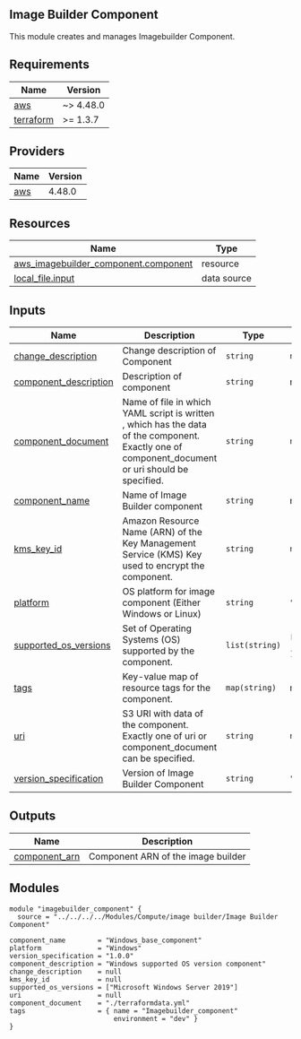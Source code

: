 ## Image Builder Component
 This module creates and manages Imagebuilder Component.

## Requirements

| Name | Version |
|------|---------|
| <a name="requirement_aws"></a> [aws](#requirement\_aws) | ~> 4.48.0 |
| <a name="requirement_terraform"></a> [terraform](#requirement\_terraform) | >= 1.3.7 |

## Providers

| Name | Version |
|------|---------|
| <a name="provider_aws"></a> [aws](#provider\_aws) | 4.48.0 |

## Resources

| Name | Type |
|------|------|
| [aws_imagebuilder_component.component](https://registry.terraform.io/providers/hashicorp/aws/latest/docs/resources/imagebuilder_component) | resource |
| [local_file.input](https://registry.terraform.io/providers/hashicorp/local/latest/docs/data-sources/file) | data source |

## Inputs

| Name | Description | Type | Default | Required |
|------|-------------|------|---------|:--------:|
| <a name="input_change_description"></a> [change\_description](#input\_change\_description) | Change description of Component | `string` | `null` | no |
| <a name="input_component_description"></a> [component\_description](#input\_component\_description) | Description of component | `string` | n/a | yes |
| <a name="input_component_document"></a> [component\_document](#input\_component\_document) | Name of file in which YAML script is written , which has the data of the component. Exactly one of component\_document or uri should be specified. | `string` | `null` | no |
| <a name="input_component_name"></a> [component\_name](#input\_component\_name) | Name of Image Builder component | `string` | n/a | yes |
| <a name="input_kms_key_id"></a> [kms\_key\_id](#input\_kms\_key\_id) | Amazon Resource Name (ARN) of the Key Management Service (KMS) Key used to encrypt the component. | `string` | `null` | no |
| <a name="input_platform"></a> [platform](#input\_platform) | OS platform for image component (Either Windows or Linux) | `string` | `"Windows"` | no |
| <a name="input_supported_os_versions"></a> [supported\_os\_versions](#input\_supported\_os\_versions) | Set of Operating Systems (OS) supported by the component. | `list(string)` | <pre>[<br>  "Microsoft Windows Server 2019"<br>]</pre> | no |
| <a name="input_tags"></a> [tags](#input\_tags) | Key-value map of resource tags for the component. | `map(string)` | n/a | yes |
| <a name="input_uri"></a> [uri](#input\_uri) | S3 URI with data of the component. Exactly one of uri or component\_document can be specified. | `string` | `null` | no |
| <a name="input_version_specification"></a> [version\_specification](#input\_version\_specification) | Version of Image Builder Component | `string` | `"1.0.0"` | no |

## Outputs

| Name | Description |
|------|-------------|
| <a name="output_component_arn"></a> [component\_arn](#output\_component\_arn) | Component ARN of the image builder |

## Modules
```
module "imagebuilder_component" {
  source = "../../../../Modules/Compute/image builder/Image Builder Component"

component_name        = "Windows_base_component"
platform              = "Windows"
version_specification = "1.0.0"
component_description = "Windows supported OS version component"
change_description    = null
kms_key_id            = null
supported_os_versions = ["Microsoft Windows Server 2019"]
uri                   = null
component_document    = "./terraformdata.yml"
tags                  = { name = "Imagebuilder_component"
                          environment = "dev" }
}
```